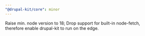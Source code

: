 ```yaml
---
"@drupal-kit/core": minor
---
```


Raise min. node version to 18; Drop support for built-in node-fetch, therefore enable drupal-kit to run on the edge.
